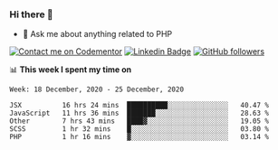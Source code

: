 ### Hi there 👋

<!--
**mustafaculban/mustafaculban** is a ✨ _special_ ✨ repository because its `README.md` (this file) appears on your GitHub profile.

Here are some ideas to get you started:

- 🌱 I’m currently learning ...
- 👯 I’m looking to collaborate on ...
- 🤔 I’m looking for help with ...
- 📫 How to reach me: ...
- 😄 Pronouns: ...
- ⚡ Fun fact: ...

-->
- 💬 Ask me about anything related to PHP

[![Contact me on Codementor](https://www.codementor.io/m-badges/karamusluk/book-session.svg)](https://www.codementor.io/@karamusluk?refer=badge)
[![Linkedin Badge](https://img.shields.io/badge/-Mustafa%20Culban-blue?style=social&logo=Linkedin&logoColor=blue&link=https://www.linkedin.com/in/mustafaculban/)](https://www.linkedin.com/in/mustafaculban/) 
[![GitHub followers](https://img.shields.io/github/followers/karamusluk?label=Follow&style=social)](https://github.com/karamusluk/?tab=follow)


📊 **This week I spent my time on**
<!--START_SECTION:waka-->
```text
Week: 18 December, 2020 - 25 December, 2020

JSX          16 hrs 24 mins  ██████████░░░░░░░░░░░░░░░   40.47 % 
JavaScript   11 hrs 36 mins  ███████░░░░░░░░░░░░░░░░░░   28.63 % 
Other        7 hrs 43 mins   ████▓░░░░░░░░░░░░░░░░░░░░   19.05 % 
SCSS         1 hr 32 mins    █░░░░░░░░░░░░░░░░░░░░░░░░   03.80 % 
PHP          1 hr 16 mins    ▓░░░░░░░░░░░░░░░░░░░░░░░░   03.14 % 
```
<!--END_SECTION:waka-->


